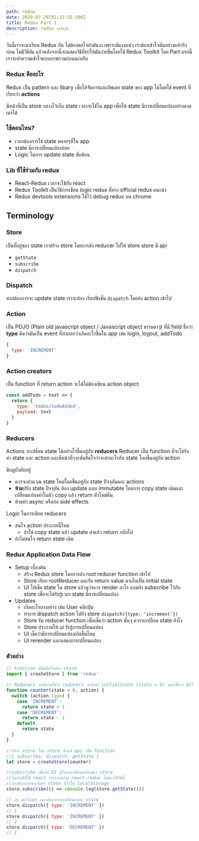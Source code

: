 ```yaml
---
path: redux
date: 2020-07-26T01:22:55.506Z
title: Redux Part 1
description: redux งงจังวุ้ย
---
```

วันนี้เราจะมาเรียน Redux กัน ไม่ต้องตกใจถ้ามันงง เพราะมันงงแน่ๆ เราต้องเข้าใจมันอย่างแท้จริงก่อน ไม่มีวิธีลัด แล้วหลังจากนี้จะแสดงวิธีที่ทำให้มันง่ายขึ้นโดยใช้ Redux Toolkit
โดย Part แรกนี้เราจะทำความเข้าใจแบบภาพรวมก่อนนะครับ

### Redux คืออะไร
Redux เป็น pattern และ libary เพื่อให้จัดการและอัพเดท state ของ app ได้โดยใช้ event ที่เรียกว่า **actions**

มีหน้าที่เป็น store กลางไว้เก็บ state เวลาจะใช้ใน app เพื่อให้ state มีการเปลี่ยนแปลงอย่างคาดเดาได้

### ใช้ตอนไหน?
- เวลาต้องการใช้ state หลายๆที่ใน app
- state มีการเปลี่ยนแปลงบ่อย
- Logic ในการ update state ซับซ้อน

### Lib ที่ใช้ร่วมกับ redux
- React-Redux เวลาจะใช้กับ react
- Redux Toolkit เป็นวิธีการเขียน logic redux ที่ทาง official redux แนะนำ
- Redux devtools extensions ใช้ไว้ debug redux บน chrome

## Terminology

### Store
เป็นที่อยู่ของ state เราสร้าง store โดยการส่ง reducer ไปให้ store
store มี api
- `getState`
- `subscribe`
- `dispatch`

### Dispatch
หากต้องการจะ update state เราจะต้อง เรียกฟังชั่น `dispatch` โดยส่ง action เข้าไป

### Action
เป็น POJO (Plain old javascript object / Javascript object ธรรมดาๆ) ที่มี field ชื่อว่า **type** คิดว่ามันเป็น event ที่บ่งบอกว่าเกิดอะไรขึ้นใน app เช่น login, logout, addTodo
```javascript
{
  type: 'INCREMENT'
}
```

### Action creators
เป็น function ที่ return action จะได้ไม่ต้องเขียน action object
```javascript
const addTodo = text => {
  return {
    type: 'todos/todoAdded',
    payload: text
  }
}
```

### Reducers
Actions จะเปลี่ยน state ได้อย่างไรขึ้นอยู่กับ **reducers**
Reducer เป็น function ที่จะได้รับค่า state และ action และมีหน้าที่ๆจะตัดสินใจว่าจะทำอะไรกับ state โดยขึ้นอยู่กับ action

มีกฏบังคับอยู่
- ควรจะคำนวณ state ใหม่โดยขึ้นอยู่กับ state ปัจจุบันและ actions
- **ห้าม**ปรับ state ปัจจุบัน ต้อง update แบบ immutable โดยการ copy state เดิมและเปลี่ยนแปลงค่าในตัว copy แล้ว return ตัวใหม่คืน
- ห้ามทำ async หรือก่อ side effects

Logic ในการเขียน reducers
- สนใจ action ประเภทนี้ไหม
    - ถ้าใช่ copy state แล้ว update ค่าแล้ว return กลับไป
- ถ้าไม่สนใจ return state เดิม

### Redux Application Data Flow
- Setup เบื้องต้น
    - สร้าง Redux store โดยการส่ง root reducer function เข้าไป
    - Store เรียก rootReducer และรับ return value มาเก็บเป็น initial state
    - UI ไปเช็ค state ใน store แล้วดูว่าควร render อะไร แถมยัง subscribe ไว้กับ store เพื่่อจะได้รับรู้เวลา state มีการเปลี่ยนแปลง
- Updates
    - เกิดอะไรบางอย่าง เช่น User คลิกปุ่ม
    - ทำการ dispatch action ไปยัง store `dispatch({type: 'increment'})`
    - Store รัน reducer function เพื่อเช็คว่า action นั้นๆ ควรจะเปลี่ยน state ยังไง
    - Store ประกาศให้ ui รับรู้การเปลี่ยนแปลง
    - UI เช็คว่ามีการเปลี่ยนแปลงเกิดขึ้นไหม
    - UI rerender และแสดงการเปลี่ยนแปลง
    

### ตัวอย่าง

```javascript
// Function นี้มีเพื่อไว้สร้าง store
import { createStore } from 'redux'

// Reducers จะสังเกตได้ว่า reducers จะรับค่า initialState (state = 0) และเช็คว่า Action ที่ถูกส่งมามีค่า type เป็นอะไร และจะทำการปรับ state โดยมีข้อแม่ว่าต้องไม่ mutate state คือห้ามเปลี่ยน state โดยตรง ต้องส่ง object ใหม่ไปในกรณีที่ state เปลี่ยนแปลง
function counter(state = 0, action) {
  switch (action.type) {
    case 'INCREMENT':
      return state + 1
    case 'DECREMENT':
      return state - 1
    default:
      return state
  }
}

//สร้าง store โดย store นี้จะมี api เป็น function
//{ subscribe, dispatch, getState }
let store = createStore(counter)

//subscribe เพื่อให้ UI รู้ถึงการเปลี่ยนแปลงของ store
//ในกรณีที่ใช้ react เราจะทำผ่าน react-redux ไม่ต้องใช้วิธีนี้
//บางทีเราอาจจะเก็บค่า state นี้ไว้ใน localStorage
store.subscribe(() => console.log(store.getState()))

// ส่ง action เวลาต้องการจะเปลี่ยนแปลง state
store.dispatch({ type: 'INCREMENT' })
// 1
store.dispatch({ type: 'INCREMENT' })
// 2
store.dispatch({ type: 'DECREMENT' })
// 1
```